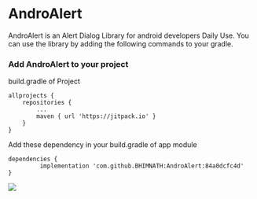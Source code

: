 # AndroAlert
AndroAlert is an Alert Dialog Library for android developers Daily Use. You can use the library by adding the following commands to your gradle. 


### Add AndroAlert to your project
build.gradle of Project

	allprojects {
		repositories {
			...
			maven { url 'https://jitpack.io' }
		}
	}
  
  Add these dependency in your build.gradle of app module
  
	dependencies {
	         implementation 'com.github.BHIMNATH:AndroAlert:84a0dcfc4d'
	}

[![](https://jitpack.io/v/BHIMNATH/AndroAlert.svg)](https://jitpack.io/#BHIMNATH/AndroAlert)
